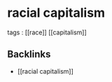 # racial capitalism

tags
: [[race]] [[capitalism]]


<a id="org7e51624"></a>

## Backlinks

-   [[racial capitalism]]
